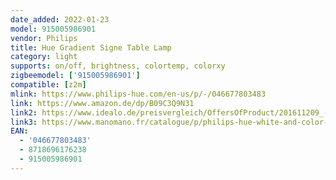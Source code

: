 ```yaml
---
date_added: 2022-01-23
model: 915005986901
vendor: Philips
title: Hue Gradient Signe Table Lamp
category: light
supports: on/off, brightness, colortemp, colorxy
zigbeemodel: ['915005986901']
compatible: [z2m]
mlink: https://www.philips-hue.com/en-us/p/-/046677803483
link: https://www.amazon.de/dp/B09C3Q9N31
link2: https://www.idealo.de/preisvergleich/OffersOfProduct/201611209_-hue-gradient-signe-table-bluetooth-weiss-915005986901-philips.html
link3: https://www.manomano.fr/catalogue/p/philips-hue-white-and-color-ambiance-lampe--poser-gradient-signe-blanc-41424602
EAN: 
  - '046677803483'
  - 8718696176238 
  - 915005986901
---
```

